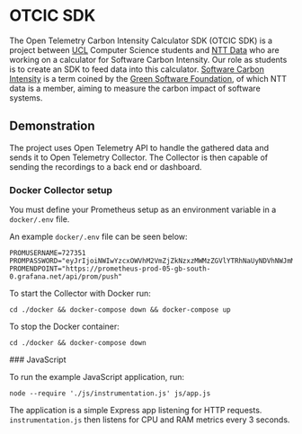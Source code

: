 # OTCIC SDK

The Open Telemetry Carbon Intensity Calculator SDK (OTCIC SDK) is a project between [UCL](https://www.ucl.ac.uk/) Computer Science students
and [NTT Data](https://www.nttdata.com/global/en) who are working on a calculator for Software Carbon Intensity.
Our role as students is to create an SDK to feed data into this calculator.
[Software Carbon Intensity](https://greensoftware.foundation/articles/software-carbon-intensity-crafting-a-standard) is a term
coined by the [Green Software Foundation](https://greensoftware.foundation/), of which NTT data is a member, aiming to measure
the carbon impact of software systems.

## Demonstration

The project uses Open Telemetry API to handle the gathered data and sends it to Open Telemetry Collector. The Collector is then capable of sending the recordings to a back end or dashboard.

### Docker Collector setup

You must define your Prometheus setup as an environment variable in a `docker/.env` file.

An example `docker/.env` file can be seen below:
```
PROMUSERNAME=727351
PROMPASSWORD="eyJrIjoiNWIwYzcxOWVhM2VmZjZkNzxzMWMzZGVlYTRhNaUyNDVhNWJmMzgyMCIsIm4iOiJjb2xsZWN0dGVzdCIsImlkIjo3NzU2NzN9"
PROMENDPOINT="https://prometheus-prod-05-gb-south-0.grafana.net/api/prom/push"
```

To start the Collector with Docker run:
```
cd ./docker && docker-compose down && docker-compose up
```

To stop the Docker container:
```
cd ./docker && docker-compose down
```

### JavaScript

To run the example JavaScript application, run:
```
node --require './js/instrumentation.js' js/app.js
```

The application is a simple Express app listening for HTTP requests. `instrumentation.js` then listens for CPU and RAM metrics every 3 seconds.
